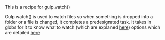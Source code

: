 This is a recipe for gulp.watch()

Gulp watch() is used to watch files so when something is dropped into a folder or a file is changed, it completes a predesignated task.
It takes in globs for it to know what to watch (which are explained [here](https://gulpjs.com/docs/en/api/concepts#globs)) options which are detailed [here](https://gulpjs.com/docs/en/api/watch#options)
